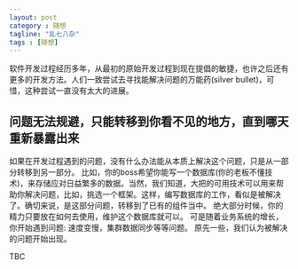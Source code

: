 ```yaml
---
layout: post
category : 随想
tagline: "乱七八杂"
tags : [随想]
---
```


软件开发过程经历多年，从最初的原始开发过程到现在提倡的敏捷，也许之后还有更多的开发方法。人们一致尝试去寻找能解决问题的万能药(silver bullet)，可惜，这种尝试一直没有太大的进展。

## 问题无法规避，只能转移到你看不见的地方，直到哪天重新暴露出来

如果在开发过程遇到的问题，没有什么办法能从本质上解决这个问题，只是从一部分转移到另一部分。
比如，你的boss希望你能写一个数据库(你的老板不懂技术)，来存储应对日益繁多的数据。当然，我们知道，大把的可用技术可以用来帮助你解决问题，比如，挑选一个框架。这样，编写数据库的工作，看似是被解决了。确切来说，是这部分问题，转移到了已有的组件当中。 绝大部分时候，你的精力只要放在如何去使用，维护这个数据库就可以。 可是随着业务系统的增长，你开始遇到问题: 速度变慢，集群数据同步等等问题。 原先一些，我们认为被解决的问题开始出现。


TBC